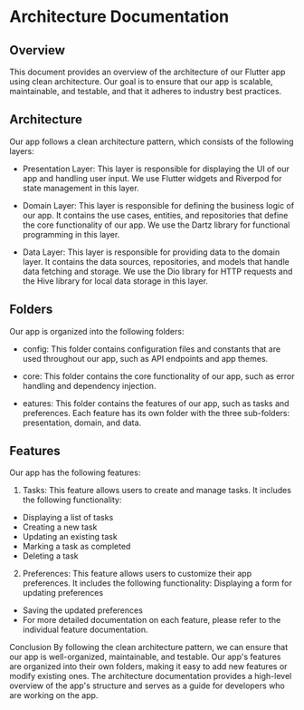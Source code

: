 # Architecture Documentation
## Overview
This document provides an overview of the architecture of our Flutter app using clean architecture. Our goal is to ensure that our app is scalable, maintainable, and testable, and that it adheres to industry best practices.

## Architecture
Our app follows a clean architecture pattern, which consists of the following layers:

- Presentation Layer: This layer is responsible for displaying the UI of our app and handling user input. We use Flutter widgets and Riverpod for state management in this layer.

- Domain Layer: This layer is responsible for defining the business logic of our app. It contains the use cases, entities, and repositories that define the core functionality of our app. We use the Dartz library for functional programming in this layer.

- Data Layer: This layer is responsible for providing data to the domain layer. It contains the data sources, repositories, and models that handle data fetching and storage. We use the Dio library for HTTP requests and the Hive library for local data storage in this layer.

## Folders
Our app is organized into the following folders:

- config: This folder contains configuration files and constants that are used throughout our app, such as API endpoints and app themes.

- core: This folder contains the core functionality of our app, such as error handling and dependency injection.

- eatures: This folder contains the features of our app, such as tasks and preferences. Each feature has its own folder with the three sub-folders: presentation, domain, and data.

## Features
Our app has the following features:

1. Tasks: This feature allows users to create and manage tasks. It includes the following functionality:
- Displaying a list of tasks
- Creating a new task
- Updating an existing task
- Marking a task as completed
- Deleting a task
2. Preferences: This feature allows users to customize their app preferences. It includes the following functionality:
Displaying a form for updating preferences
- Saving the updated preferences
- For more detailed documentation on each feature, please refer to the individual feature documentation.

Conclusion
By following the clean architecture pattern, we can ensure that our app is well-organized, maintainable, and testable. Our app's features are organized into their own folders, making it easy to add new features or modify existing ones. The architecture documentation provides a high-level overview of the app's structure and serves as a guide for developers who are working on the app.